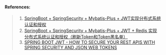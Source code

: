 #### References:
> 1. [SpringBoot + SpringSecurity + Mybatis-Plus + JWT实现分布式系统认证和授权 ](https://www.cnblogs.com/cao-lei/p/13298394.html)
> 2. [SpringBoot + SpringSecurity + Mybatis-Plus + JWT + Redis 实现分布式系统认证和授权（刷新Token和Token黑名单） ](https://www.cnblogs.com/cao-lei/p/13300955.html)
> 3. [SPRING BOOT JWT - HOW TO SECURE YOUR REST APIS WITH SPRING SECURITY AND JSON WEB TOKENS](https://www.danvega.dev/blog/2022/09/06/spring-security-jwt/)

